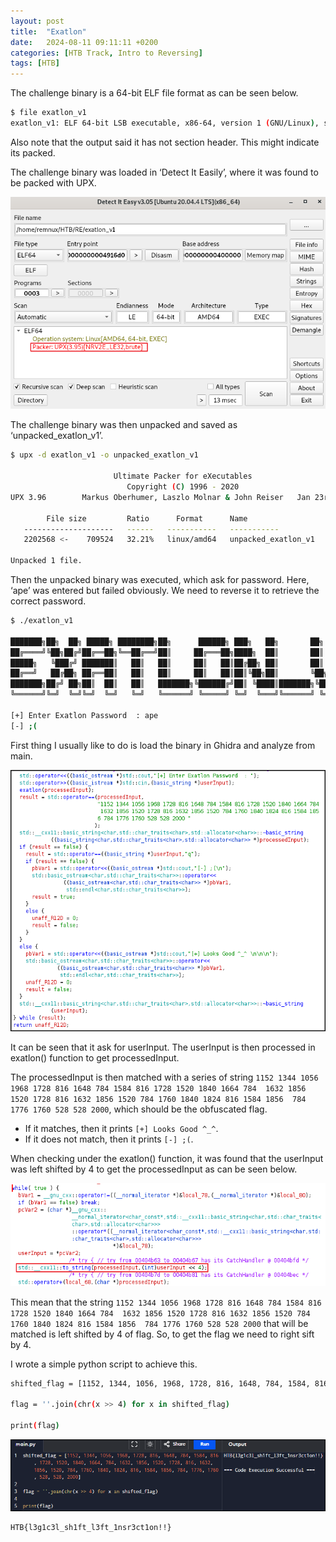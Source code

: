 ```yaml
---
layout:	post
title:  "Exatlon"
date:   2024-08-11 09:11:11 +0200
categories: [HTB Track, Intro to Reversing]
tags: [HTB]
---
```


The challenge binary is a 64-bit ELF file format as can be seen below. 

```bash
$ file exatlon_v1 
exatlon_v1: ELF 64-bit LSB executable, x86-64, version 1 (GNU/Linux), statically linked, no section header
```

Also note that the output said it has not section header. This might indicate its packed. 

The challenge binary was loaded in ‘Detect It Easily’, where it was found to be packed with UPX.

![Detect It Easily](/images/2024-08-11-HTB_Reversing_Exatlon/1.png)

The challenge binary was then unpacked and saved as ‘unpacked_exatlon_v1’.

```bash
$ upx -d exatlon_v1 -o unpacked_exatlon_v1

                       Ultimate Packer for eXecutables
                          Copyright (C) 1996 - 2020
UPX 3.96        Markus Oberhumer, Laszlo Molnar & John Reiser   Jan 23rd 2020

        File size         Ratio      Format      Name
   --------------------   ------   -----------   -----------
   2202568 <-    709524   32.21%   linux/amd64   unpacked_exatlon_v1

Unpacked 1 file.
```

Then the unpacked binary was executed, which ask for password. Here, ‘ape’ was entered but failed obviously. We need to reverse it to retrieve the correct password. 

```bash
$ ./exatlon_v1 

███████╗██╗  ██╗ █████╗ ████████╗██╗      ██████╗ ███╗   ██╗       ██╗   ██╗ ██╗
██╔════╝╚██╗██╔╝██╔══██╗╚══██╔══╝██║     ██╔═══██╗████╗  ██║       ██║   ██║███║
█████╗   ╚███╔╝ ███████║   ██║   ██║     ██║   ██║██╔██╗ ██║       ██║   ██║╚██║
██╔══╝   ██╔██╗ ██╔══██║   ██║   ██║     ██║   ██║██║╚██╗██║       ╚██╗ ██╔╝ ██║
███████╗██╔╝ ██╗██║  ██║   ██║   ███████╗╚██████╔╝██║ ╚████║███████╗╚████╔╝  ██║
╚══════╝╚═╝  ╚═╝╚═╝  ╚═╝   ╚═╝   ╚══════╝ ╚═════╝ ╚═╝  ╚═══╝╚══════╝ ╚═══╝   ╚═╝

[+] Enter Exatlon Password  : ape
[-] ;(
```

First thing I usually like to do is load the binary in Ghidra and analyze from main.

![Ghidra](/images/2024-08-11-HTB_Reversing_Exatlon/2.png)

It can be seen that it ask for userInput. The userInput is then processed in exatlon() function to get processedInput. 

The processedInput is then matched with a series of string `1152 1344 1056 1968 1728 816 1648 784 1584 816 1728 1520 1840 1664 784  1632 1856 1520 1728 816 1632 1856 1520 784 1760 1840 1824 816 1584 1856  784 1776 1760 528 528 2000`, which should be the obfuscated flag. 

- If it matches, then it prints `[+] Looks Good ^_^`.
- If it does not match, then it prints `[-] ;(`.

When checking under the exatlon() function, it was found that the userInput was left shifted by 4 to get the processedInput as can be seen below.

![Ghidra](/images/2024-08-11-HTB_Reversing_Exatlon/3.png)

This mean that the string `1152 1344 1056 1968 1728 816 1648 784 1584 816 1728 1520 1840 1664 784  1632 1856 1520 1728 816 1632 1856 1520 784 1760 1840 1824 816 1584 1856  784 1776 1760 528 528 2000` that will be matched is left shifted by 4 of flag. So, to get the flag we need to right sift by 4.

I wrote a simple python script to achieve this.

```bash
shifted_flag = [1152, 1344, 1056, 1968, 1728, 816, 1648, 784, 1584, 816, 1728, 1520, 1840, 1664, 784, 1632, 1856, 1520, 1728, 816, 1632, 1856, 1520, 784, 1760, 1840, 1824, 816, 1584, 1856, 784, 1776, 1760, 528, 528, 2000]

flag = ''.join(chr(x >> 4) for x in shifted_flag)

print(flag)
```

![Ghidra](/images/2024-08-11-HTB_Reversing_Exatlon/4.png)

```bash
HTB{l3g1c3l_sh1ft_l3ft_1nsr3ct1on!!}
```